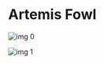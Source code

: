 # Artemis Fowl

![img 0](https://i.imgur.com/ahx8zxi.jpg)

![img 1](https://i.imgur.com/PObLJoV.png)

